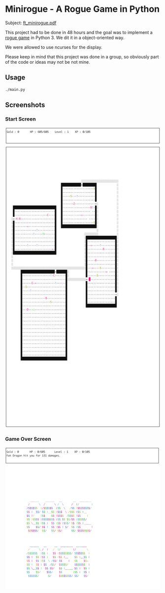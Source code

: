 # Minirogue - A Rogue Game in Python

Subject: [ft\_minirogue.pdf](ft\_minirogue.pdf)

This project had to be done in 48 hours and the goal was to implement a [rogue
game](https://en.wikipedia.org/wiki/Rogue_%28video_game%29) in Python 3. We dit
it in a object-oriented way.

We were allowed to use ncurses for the display.

Please keep in mind that this project was done in a group, so obviously part of
the code or ideas may not be not mine.

## Usage

```sh
./main.py
```

## Screenshots

### Start Screen

![start](start.png)

### Game Over Screen

![game-over](game-over.png)
